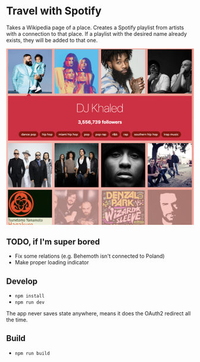# Travel with Spotify

Takes a Wikipedia page of a place. Creates a Spotify playlist from artists with a connection to that place. If a playlist with the desired name already exists, they will be added to that one.

![](2019-02-10-23-37-59.png)

## TODO, if I'm super bored

- Fix some relations (e.g. Behemoth isn't connected to Poland)
- Make proper loading indicator

## Develop

- `npm install`
- `npm run dev`

The app never saves state anywhere, means it does the OAuth2 redirect all the time.

## Build

- `npm run build`
